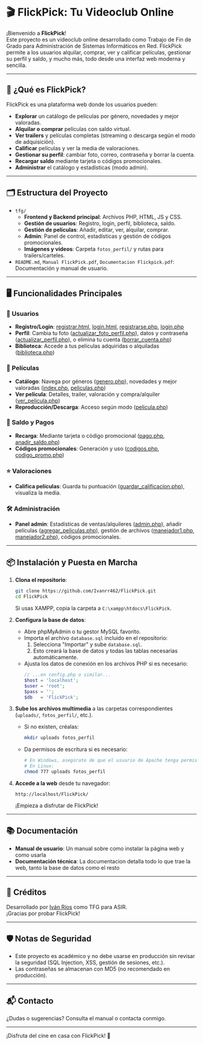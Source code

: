 # 🎬 FlickPick: Tu Videoclub Online

¡Bienvenido a **FlickPick**!  
Este proyecto es un videoclub online desarrollado como Trabajo de Fin de Grado para Administración de Sistemas Informáticos en Red. FlickPick permite a los usuarios alquilar, comprar, ver y calificar películas, gestionar su perfil y saldo, y mucho más, todo desde una interfaz web moderna y sencilla.

---

## 🚀 ¿Qué es FlickPick?

FlickPick es una plataforma web donde los usuarios pueden:

- **Explorar** un catálogo de películas por género, novedades y mejor valoradas.
- **Alquilar o comprar** películas con saldo virtual.
- **Ver trailers** y películas completas (streaming o descarga según el modo de adquisición).
- **Calificar** películas y ver la media de valoraciones.
- **Gestionar su perfil**: cambiar foto, correo, contraseña y borrar la cuenta.
- **Recargar saldo** mediante tarjeta o códigos promocionales.
- **Administrar** el catálogo y estadísticas (modo admin).

---

## 🗂️ Estructura del Proyecto

- `tfg/`
  - **Frontend y Backend principal**: Archivos PHP, HTML, JS y CSS.
  - **Gestión de usuarios**: Registro, login, perfil, biblioteca, saldo.
  - **Gestión de películas**: Añadir, editar, ver, alquilar, comprar.
  - **Admin**: Panel de control, estadísticas y gestión de códigos promocionales.
  - **Imágenes y vídeos**: Carpeta `fotos_perfil/` y rutas para trailers/carteles.
- `README.md`, `Manual FlickPick.pdf`, `Documentacion Flickpick.pdf`: Documentación y manual de usuario.

---

## 🖥️ Funcionalidades Principales

### 👤 Usuarios

- **Registro/Login**: [registrar.html](tfg/registrar.html), [login.html](tfg/login.html), [registrarse.php](tfg/registrarse.php), [login.php](tfg/login.php)
- **Perfil**: Cambia tu foto ([actualizar_foto_perfil.php](tfg/actualizar_foto_perfil.php)), datos y contraseña ([actualizar_perfil.php](tfg/actualizar_perfil.php)), o elimina tu cuenta ([borrar_cuenta.php](tfg/borrar_cuenta.php))
- **Biblioteca**: Accede a tus películas adquiridas o alquiladas ([biblioteca.php](tfg/biblioteca.php))

### 🎥 Películas

- **Catálogo**: Navega por géneros ([genero.php](tfg/genero.php)), novedades y mejor valoradas ([index.php](tfg/index.php), [peliculas.php](tfg/peliculas.php))
- **Ver película**: Detalles, trailer, valoración y compra/alquiler ([ver_pelicula.php](tfg/ver_pelicula.php))
- **Reproducción/Descarga**: Acceso según modo ([pelicula.php](tfg/pelicula.php))

### 💸 Saldo y Pagos

- **Recarga**: Mediante tarjeta o código promocional ([pago.php](tfg/pago.php), [anadir_saldo.php](tfg/anadir_saldo.php))
- **Códigos promocionales**: Generación y uso ([codigos.php](tfg/codigos.php), [codigo_promo.php](tfg/codigo_promo.php))

### ⭐ Valoraciones

- **Califica películas**: Guarda tu puntuación ([guardar_calificacion.php](tfg/guardar_calificacion.php)), visualiza la media.

### 🛠️ Administración

- **Panel admin**: Estadísticas de ventas/alquileres ([admin.php](tfg/admin.php)), añadir películas ([agregar_peliculas.php](tfg/agregar_peliculas.php)), gestión de archivos ([manejador1.php](tfg/manejador1.php), [manejador2.php](tfg/manejador2.php)), códigos promocionales.

---

## 📦 Instalación y Puesta en Marcha

1. **Clona el repositorio**:
   ```bash
   git clone https://github.com/Ivanrr462/FlickPick.git
   cd FlickPick
   ```
   Si usas XAMPP, copia la carpeta a `C:\xampp\htdocs\FlickPick`.

2. **Configura la base de datos**:
   - Abre phpMyAdmin o tu gestor MySQL favorito.
   - Importa el archivo `database.sql` incluido en el repositorio:
     1. Selecciona "Importar" y sube `database.sql`.
     2. Esto creará la base de datos y todas las tablas necesarias automáticamente.
   - Ajusta los datos de conexión en los archivos PHP si es necesario:
     ```php
     // ...en config.php o similar...
     $host = 'localhost';
     $user = 'root';
     $pass = '';
     $db   = 'FlickPick';
     ```

3. **Sube los archivos multimedia** a las carpetas correspondientes (`uploads/`, `fotos_perfil/`, etc.).
   - Si no existen, créalas:
     ```bash
     mkdir uploads fotos_perfil
     ```
   - Da permisos de escritura si es necesario:
     ```bash
     # En Windows, asegúrate de que el usuario de Apache tenga permisos
     # En Linux:
     chmod 777 uploads fotos_perfil
     ```

4. **Accede a la web** desde tu navegador:
   ```
   http://localhost/FlickPick/
   ```
   ¡Empieza a disfrutar de FlickPick!

---

## 📚 Documentación

- **Manual de usuario**: Un manual sobre como instalar la página web y como usarla
- **Documentación técnica**: La documentacion detalla todo lo que trae la web, tanto la base de datos como el resto

---

## 📝 Créditos

Desarrollado por [Iván Ríos](https://github.com/Ivanrr462) como TFG para ASIR.  
¡Gracias por probar FlickPick!

---

## 🛡️ Notas de Seguridad

- Este proyecto es académico y no debe usarse en producción sin revisar la seguridad (SQL Injection, XSS, gestión de sesiones, etc.).
- Las contraseñas se almacenan con MD5 (no recomendado en producción).

---

## 📬 Contacto

¿Dudas o sugerencias? Consulta el manual o contacta conmigo.

---

¡Disfruta del cine en casa con FlickPick! 🍿

